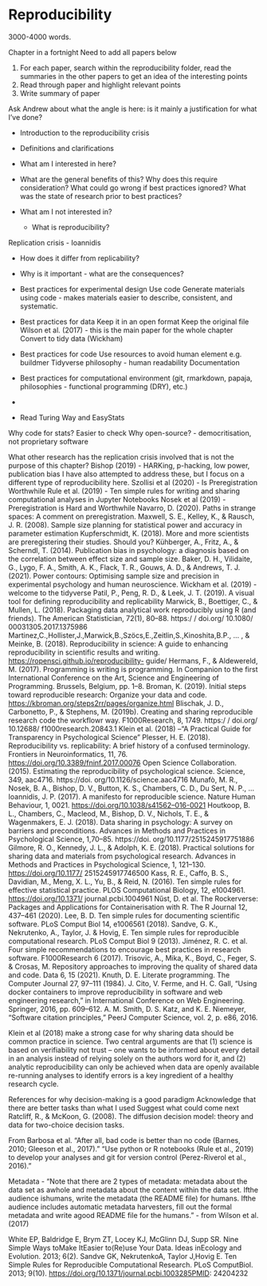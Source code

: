 # Reproducibility

3000-4000 words. 

Chapter in a fortnight
Need to add all papers below
1. For each paper, search within the reproducibility folder, read the summaries in the other papers to get an idea of the interesting points
2. Read through paper and highlight relevant points
3. Write summary of paper

Ask Andrew about what the angle is here: is it mainly a justification for what I’ve done?

* Introduction to the reproducibility crisis
* Definitions and clarifications
* What am I interested in here?
* What are the general benefits of this? Why does this require consideration? What could go wrong if best practices ignored? What was the state of research prior to best practices?
* What am I not interested in? 


  * What is reproducibility?

Replication crisis - Ioannidis

  * How does it differ from replicability?
  * Why is it important - what are the consequences?
  * Best practices for experimental design
Use code
Generate materials using code - makes materials easier to describe, consistent, and systematic. 

  * Best practices for data
Keep it in an open format
Keep the original file
Wilson et al. (2017) - this is the main paper for the whole chapter
Convert to tidy data (Wickham)
  * Best practices for code
Use resources to avoid human element e.g. buildmer
Tidyverse philosophy - human readability
Documentation
  * Best practices for computational environment
(git, rmarkdown, papaja, philosophies - functional programming (DRY), etc.) 
* 

  * Read Turing Way and EasyStats

Why code for stats?
Easier to check
Why open-source? - democritisation, not proprietary software


What other research has the replication crisis involved that is not the purpose of this chapter?
Bishop (2019) - HARKing, p-hacking, low power, publication bias
I have also attempted to address these, but I focus on a different type of reproducibility here.
Szollisi et al (2020) - Is Preregistration Worthwhile
Rule et al. (2019) - Ten simple rules for writing and sharing computational analyses in Jupyter Notebooks
Nosek et al (2019) - Preregistration is Hard and Worthwhile
Navarro, D. (2020). Paths in strange spaces: A comment on preregistration.
Maxwell, S. E., Kelley, K., & Rausch, J. R. (2008). Sample size planning for statistical power and accuracy in parameter estimation
Kupferschmidt, K. (2018). More and more scientists are preregistering their studies. Should you?
Kühberger, A., Fritz, A., & Scherndl, T. (2014). Publication bias in psychology: a diagnosis based on the correlation between effect size and sample size.
Baker, D. H., Vilidaite, G., Lygo, F. A., Smith, A. K., Flack, T. R., Gouws, A. D., & Andrews, T. J. (2021). Power contours: Optimising sample size and precision in experimental psychology and human neuroscience.
Wickham et al. (2019) - welcome to the tidyverse
Patil, P., Peng, R. D., & Leek, J. T. (2019). A visual tool for defining reproducibility and replicability
Marwick, B., Boettiger, C., & Mullen, L. (2018). Packaging data analytical work reproducibly using R (and friends). The American Statistician, 72(1), 80–88. https:/ / doi.org/ 10.1080/ 00031305.2017.1375986
Martinez,C.,Hollister,J.,Marwick,B.,Szöcs,E.,Zeitlin,S.,Kinoshita,B.P., … , & Meinke, B. (2018). Reproducibility in science: A guide to enhancing reproducibility in scientific results and writing. https://ropensci.github.io/reproducibility- guide/
Hermans, F., & Aldewereld, M. (2017). Programming is writing is programming. In Companion to the first International Conference on the Art, Science and Engineering of Programming. Brussels, Belgium, pp. 1–8.
Broman, K. (2019). Initial steps toward reproducible research: Organize your data and code. https://kbroman.org/steps2rr/pages/organize.html
Blischak, J. D., Carbonetto, P., & Stephens, M. (2019b). Creating and sharing reproducible research code the workflowr way. F1000Research, 8, 1749. https:/ / doi.org/ 10.12688/ f1000research.20843.1
Klein et al. (2018) –“A Practical Guide for Transparency in Psychological Science”
Plesser, H. E. (2018). Reproducibility vs. replicability: A brief history of a confused terminology. Frontiers in Neuroinformatics, 11, 76. https://doi.org/10.3389/fninf.2017.00076
Open Science Collaboration. (2015). Estimating the reproducibility of psychological science. Science, 349, aac4716. https://doi. org/10.1126/science.aac4716
Munafò, M. R., Nosek, B. A., Bishop, D. V., Button, K. S., Chambers, C. D., Du Sert, N. P., …Ioannidis, J. P. (2017). A manifesto for reproducible science. Nature Human Behaviour, 1, 0021. https://doi.org/10.1038/s41562–016-0021
Houtkoop, B. L., Chambers, C., Macleod, M., Bishop, D. V., Nichols, T. E., & Wagenmakers, E. J. (2018). Data sharing in psychology: A survey on barriers and preconditions. Advances in Methods and Practices in Psychological Science, 1,70–85. https://doi. org/10.1177/2515245917751886
Gilmore, R. O., Kennedy, J. L., & Adolph, K. E. (2018). Practical solutions for sharing data and materials from psychological research. Advances in Methods and Practices in Psychological Science, 1, 121–130. https://doi.org/10.1177/ 2515245917746500
Kass, R. E., Caffo, B. S., Davidian, M., Meng, X. L., Yu, B., & Reid, N. (2016). Ten simple rules for effective statistical practice. PLOS Computational Biology, 12, e1004961. https://doi.org/10.1371/ journal.pcbi.1004961
Nűst, D. et al. The Rockerverse: Packages and Applications for Containerisation with R. The R Journal 12, 437–461 (2020).
Lee, B. D. Ten simple rules for documenting scientific software. PLoS Comput Biol 14, e1006561 (2018).
Sandve, G. K., Nekrutenko, A., Taylor, J. & Hovig, E. Ten simple rules for reproducible computational research. PLoS Comput Biol 9 (2013).
Jiménez, R. C. et al. Four simple recommendations to encourage best practices in research software. F1000Research 6 (2017).
Trisovic, A., Mika, K., Boyd, C., Feger, S. & Crosas, M. Repository approaches to improving the quality of shared data and code. Data 6, 15 (2021).
Knuth, D. E. Literate programming. The Computer Journal 27, 97–111 (1984).
J. Cito, V. Ferme, and H. C. Gall, “Using docker containers to improve reproducibility in software and web engineering research,” in International Conference on Web Engineering. Springer, 2016, pp. 609–612.
A. M. Smith, D. S. Katz, and K. E. Niemeyer, “Software citation principles,” PeerJ Computer Science, vol. 2, p. e86, 2016.

Klein et al (2018) make a strong case for why sharing data should be common practice in science. Two central arguments are that (1) science is based on verifiability not trust – one wants to be informed about every detail in an analysis instead of relying solely on the authors word for it, and (2) analytic reproducibility can only be achieved when data are openly available re-running analyses to identify errors is a key ingredient of a healthy research cycle.

References for why decision-making is a good paradigm
Acknowledge that there are better tasks than what I used
Suggest what could come next
Ratcliff, R., & McKoon, G. (2008). The diffusion decision model: theory and data for two-choice decision tasks.

From Barbosa et al. 
“After all, bad code is better than no code (Barnes, 2010; Gleeson et al., 2017).”
“Use python or R notebooks (Rule et al., 2019) to develop your analyses and git for version control (Perez-Riverol et al., 2016).”


Metadata - “Note that there are 2 types of metadata: metadata about the data set as awhole and metadata about the content within the data set. Ifthe audience ishumans, write the metadata (the README file) for humans. Ifthe audience includes automatic metadata harvesters, fill out the formal metadata and write agood README file for the humans.” - from Wilson et al. (2017)

White EP, Baldridge E, Brym ZT, Locey KJ, McGlinn DJ, Supp SR. Nine Simple Ways toMake ItEasier to(Re)use Your Data. Ideas inEcology and Evolution. 2013; 6(2).
Sandve GK, NekrutenkoA, Taylor J,Hovig E. Ten Simple Rules for Reproducible Computational Research. PLoS ComputBiol. 2013; 9(10). https://doi.org/10.1371/journal.pcbi.1003285PMID: 24204232
